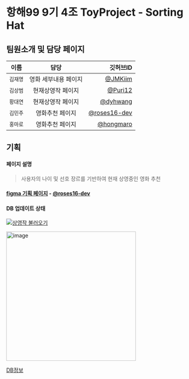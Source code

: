# 항해99 9기 4조 ToyProject - Sorting Hat

## 팀원소개 및 담당 페이지
| 이름 | 담당 | 깃허브ID |
|---|:---:|---:|
| `김재명` | 영화 세부내용 페이지 | [@JMKiim](https://github.com/JMKiim) | 
| `김상범` | 현재상영작 페이지 | [@Puri12](https://github.com/Puri12) | 
| `황대연` | 현재상영작 페이지 | [@dyhwang](https://github.com/dyhwang)|
| `김민주` | 영화추천 페이지 | [@roses16-dev](https://github.com/roses16-dev) |
| `홍마로` | 영화추천 페이지 | [@hongmaro](https://github.com/hongmaro) |

## 기획
#### 페이지 설명
> 사용자의 나이 및 선호 장르를 기반하여 현재 상영중인 영화 추천

#### [figma 기획 페이지](https://www.figma.com/file/vJUYcXXqeRVoysYiRy8zMR/1st-toyproject?node-id=0%3A1) - [@roses16-dev](https://github.com/roses16-dev)


#### DB 업데이트 상태
[![상영작 불러오기](https://github.com/HANGHAE99-Group-04-Study/Sorting_Hat/actions/workflows/showing_update.yml/badge.svg)](https://github.com/HANGHAE99-Group-04-Study/Sorting_Hat/actions/workflows/showing_update.yml)

<img width="344" alt="image" src="https://user-images.githubusercontent.com/5901912/185542949-8110b92a-08e6-4691-bd6b-9194e4958b6e.png">

[DB정보](https://www.erdcloud.com/d/dGWvPskqoKi6q3Mkp)
